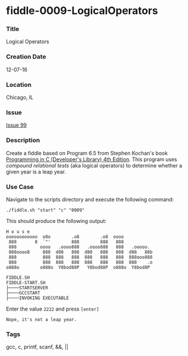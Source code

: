 fiddle-0009-LogicalOperators
======

### Title

Logical Operators


### Creation Date

12-07-16


### Location

Chicago, IL


### Issue

[Issue 99](https://github.com/bradyhouse/house/issues/99)


### Description

Create a fiddle based on Program 6.5 from Stephen Kochan's book [Programming in C (Developer's Library) 4th Edition](http://a.co/1QJ9MDN).  This program
uses _compound relational tests_ (aka logical operators) to determine whether a given year is a leap year.


### Use Case

Navigate to the scripts directory and execute the following command:

    ./fiddle.sh "start" "c" "0009"
    
This should produce the following output:

    H o u s e
    oooooooooooo  o8o        .o8        .o8  oooo
     888       8  `"'        888        888   888
     888         oooo   .oooo888   .oooo888   888   .ooooo.
     888oooo8     888  d88   888  d88   888   888  d88   88b
     888          888  888   888  888   888   888  888ooo888
     888          888  888   888  888   888   888  888    .o
    o888o        o888o  Y8bod88P   Y8bod88P  o888o  Y8bod8P
    
    FIDDLE.SH
    FIDDLE-START.SH
    ├────STARTSERVER
    ├────GCCSTART
    ├────INVOKING EXECUTABLE

Enter the value `2222` and press `[enter]`
    
    Nope, it's not a leap year.


### Tags

gcc, c, printf, scanf, &&, ||
